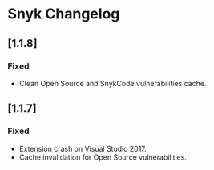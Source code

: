 # Snyk Changelog

## [1.1.8]

### Fixed
- Clean Open Source and SnykCode vulnerabilities cache.

## [1.1.7]

### Fixed
- Extension crash on Visual Studio 2017.
- Cache invalidation for Open Source vulnerabilities.